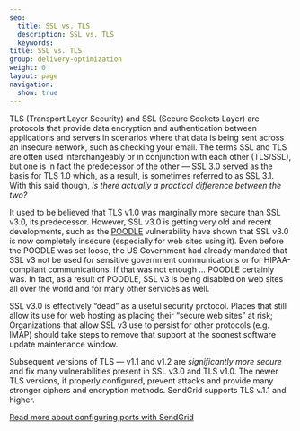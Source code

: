 ```yaml
---
seo:
  title: SSL vs. TLS
  description: SSL vs. TLS
  keywords:
title: SSL vs. TLS
group: delivery-optimization
weight: 0
layout: page
navigation:
  show: true
---
```


TLS (Transport Layer Security) and SSL (Secure Sockets Layer) are protocols that provide data encryption and authentication between applications and servers in scenarios where that data is being sent across an insecure network, such as checking your email. The terms SSL and TLS are often used interchangeably or in conjunction with each other (TLS/SSL), but one is in fact the predecessor of the other — SSL 3.0 served as the basis for TLS 1.0 which, as a result, is sometimes referred to as SSL 3.1. With this said though, _is there actually a practical difference between the two?_

It used to be believed that TLS v1.0 was marginally more secure than SSL v3.0, its predecessor. However, SSL v3.0 is getting very old and recent developments, such as the [POODLE](http://support.sendgrid.com/hc/en-us/articles/204410613-Jan-7-SSLv3-Disabled-for-API-endpoints) vulnerability have shown that SSL v3.0 is now completely insecure (especially for web sites using it). Even before the POODLE was set loose, the US Government had already mandated that SSL v3 not be used for sensitive government communications or for HIPAA-compliant communications. If that was not enough … POODLE certainly was. In fact, as a result of POODLE, SSL v3 is being disabled on web sites all over the world and for many other services as well.

SSL v3.0 is effectively “dead” as a useful security protocol. Places that still allow its use for web hosting as placing their “secure web sites” at risk; Organizations that allow SSL v3 use to persist for other protocols (e.g. IMAP) should take steps to remove that support at the soonest software update maintenance window.

Subsequent versions of TLS — v1.1 and v1.2 are _significantly more secure_ and fix many vulnerabilities present in SSL v3.0 and TLS v1.0. The newer TLS versions, if properly configured, prevent attacks and provide many stronger ciphers and encryption methods. SendGrid supports TLS v.1.1 and higher.

 

[Read more about configuring ports with SendGrid]({{root_url}}/for-developers/sending-email/getting-started-smtp)

 

 
